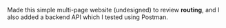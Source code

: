 Made this simple multi-page website (undesigned) to review **routing**, and I also added a backend API which I tested using Postman. 
